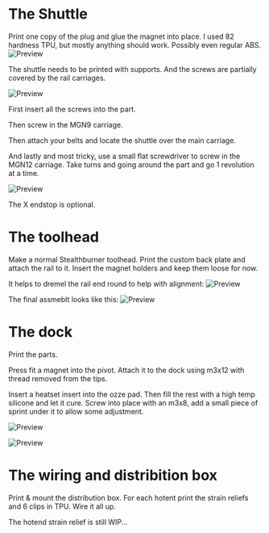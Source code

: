 # The Shuttle

Print one copy of the plug and glue the magnet into place.
I used 82 hardness TPU, but mostly anything should work. Possibly even regular ABS.
![Preview](/images/Plug.jpg)

The shuttle needs to be printed with supports. And the screws are partially covered by the rail carriages.

![Preview](/images/Shuttle.jpg)

First insert all the screws into the part. 

Then screw in the MGN9 carriage. 

Then attach your belts and locate the shuttle over the main carriage.

And lastly and most tricky, use a small flat screwdriver to screw in the MGN12 carriage. Take turns and going around the part and go 1 revolution at a time.

![Preview](/images/ShuttleMounted.jpg)

The X endstop is optional.

# The toolhead

Make a normal Stealthburner toolhead. Print the custom back plate and attach the rail to it.
Insert the magnet holders and keep them loose for now.

It helps to dremel the rail end round to help with alignment:
![Preview](/images/RailEnd.jpg)

The final assmeblt looks like this:
![Preview](/images/StealthburnerAssembed.jpg)

# The dock

Print the parts. 

Press fit a magnet into the pivot.
Attach it to the dock using m3x12 with thread removed from the tips.

Insert a heatset insert into the ozze pad. Then fill the rest with a high temp silicone and let it cure. Screw into place with an m3x8, add a small piece of sprint under it to allow some adjustment.

![Preview](/images/DockParts.jpg)

![Preview](/images/Dock.jpg)

# The wiring and distribition box

Print & mount the distribution box.
For each hotent print the strain reliefs and 6 clips in TPU.
Wire it all up.

The hotend strain relief is still WIP...

